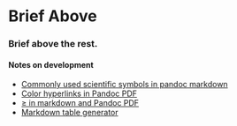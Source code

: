 # Brief Above

### Brief above the rest.

#### Notes on development

- [Commonly used scientific symbols in pandoc markdown](https://gist.github.com/benmarwick/4fb6f222443493e3c864)
- [Color hyperlinks in Pandoc PDF](https://github.com/jgm/pandoc/issues/2581#issuecomment-162593816)
- [&ge; in markdown and Pandoc PDF](http://stackoverflow.com/questions/26551057/special-characters-in-markdown-pandoc-and-github-flavored/26561057#26561057)
- [Markdown table generator](http://www.tablesgenerator.com/markdown_tables)
